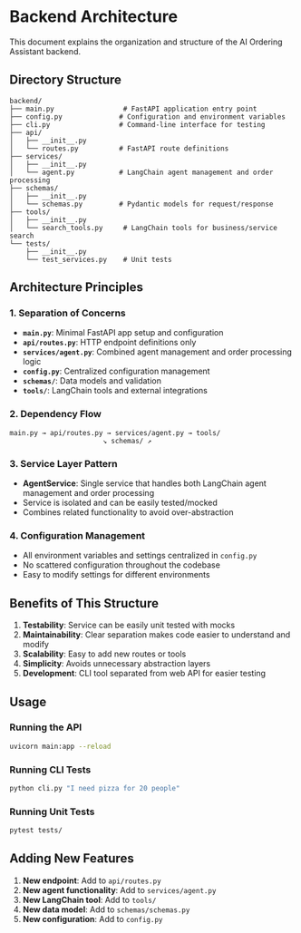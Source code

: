 # Backend Architecture

This document explains the organization and structure of the AI Ordering Assistant backend.

## Directory Structure

```
backend/
├── main.py                 # FastAPI application entry point
├── config.py              # Configuration and environment variables
├── cli.py                 # Command-line interface for testing
├── api/
│   ├── __init__.py
│   └── routes.py          # FastAPI route definitions
├── services/
│   ├── __init__.py
│   └── agent.py           # LangChain agent management and order processing
├── schemas/
│   ├── __init__.py
│   └── schemas.py         # Pydantic models for request/response
├── tools/
│   ├── __init__.py
│   └── search_tools.py     # LangChain tools for business/service search
└── tests/
    ├── __init__.py
    └── test_services.py    # Unit tests
```

## Architecture Principles

### 1. Separation of Concerns
- **`main.py`**: Minimal FastAPI app setup and configuration
- **`api/routes.py`**: HTTP endpoint definitions only
- **`services/agent.py`**: Combined agent management and order processing logic
- **`config.py`**: Centralized configuration management
- **`schemas/`**: Data models and validation
- **`tools/`**: LangChain tools and external integrations

### 2. Dependency Flow
```
main.py → api/routes.py → services/agent.py → tools/
                       ↘ schemas/ ↗
```

### 3. Service Layer Pattern
- **AgentService**: Single service that handles both LangChain agent management and order processing
- Service is isolated and can be easily tested/mocked
- Combines related functionality to avoid over-abstraction

### 4. Configuration Management
- All environment variables and settings centralized in `config.py`
- No scattered configuration throughout the codebase
- Easy to modify settings for different environments

## Benefits of This Structure

1. **Testability**: Service can be easily unit tested with mocks
2. **Maintainability**: Clear separation makes code easier to understand and modify
3. **Scalability**: Easy to add new routes or tools
4. **Simplicity**: Avoids unnecessary abstraction layers
5. **Development**: CLI tool separated from web API for easier testing

## Usage

### Running the API
```bash
uvicorn main:app --reload
```

### Running CLI Tests
```bash
python cli.py "I need pizza for 20 people"
```

### Running Unit Tests
```bash
pytest tests/
```

## Adding New Features

1. **New endpoint**: Add to `api/routes.py`
2. **New agent functionality**: Add to `services/agent.py`
3. **New LangChain tool**: Add to `tools/`
4. **New data model**: Add to `schemas/schemas.py`
5. **New configuration**: Add to `config.py` 